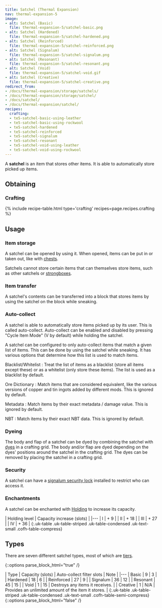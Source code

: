 ```yaml
---
title: Satchel (Thermal Expansion)
nav: thermal-expansion-5
image:
- alt: Satchel (Basic)
  file: thermal-expansion-5/satchel-basic.png
- alt: Satchel (Hardened)
  file: thermal-expansion-5/satchel-hardened.png
- alt: Satchel (Reinforced)
  file: thermal-expansion-5/satchel-reinforced.png
- alt: Satchel (Signalum)
  file: thermal-expansion-5/satchel-signalum.png
- alt: Satchel (Resonant)
  file: thermal-expansion-5/satchel-resonant.png
- alt: Satchel (Void)
  file: thermal-expansion-5/satchel-void.gif
- alt: Satchel (Creative)
  file: thermal-expansion-5/satchel-creative.png
redirect_from:
- /docs/thermal-expansion/storage/satchels/
- /docs/thermal-expansion/storage/satchel/
- /docs/satchel/
- /docs/thermal-expansion/satchel/
recipes:
  crafting:
  - te5-satchel-basic-using-leather
  - te5-satchel-basic-using-rockwool
  - te5-satchel-hardened
  - te5-satchel-reinforced
  - te5-satchel-signalum
  - te5-satchel-resonant
  - te5-satchel-void-using-leather
  - te5-satchel-void-using-rockwool
---
```


A **satchel** is an item that stores other items. It is able to automatically
store picked up items.


Obtaining
---------

### Crafting
{% include recipe-table.html type='crafting' recipes=page.recipes.crafting %}


Usage
-----

### Item storage
A satchel can be opened by using it. When opened, items can be put in or taken
out, like with [chests](https://minecraft.gamepedia.com/Chest).

Satchels cannot store certain items that can themselves store items, such as
other satchels or [strongboxes](/docs/thermal-expansion-5/strongbox/).

### Item transfer
A satchel's contents can be transferred into a block that stores items by using
the satchel on the block while sneaking.

### Auto-collect
A satchel is able to automatically store items picked up by its user. This is
called auto-collect. Auto-collect can be enabled and disabled by pressing "Cycle
Item Mode" (V by default) while holding the satchel.

A satchel can be configured to only auto-collect items that match a given list
of items. This can be done by using the satchel while sneaking. It has various
options that determine how this list is used to match items.

Blacklist/Whitelist
: Treat the list of items as a blacklist (store all items except these) or as a
whitelist (only store these items). The list is used as a blacklist by default.

Ore Dictionary
: Match items that are considered equivalent, like the various versions of
copper and tin ingots added by different mods. This is ignored by default.

Metadata
: Match items by their exact metadata / damage value. This is ignored by
default.

NBT
: Match items by their exact NBT data. This is ignored by default.

### Dyeing
The body and flap of a satchel can be dyed by combining the satchel with
[dyes](https://minecraft.gamepedia.com/Dye) in a crafting grid. The body and/or
flap are dyed depending on the dyes' positions around the satchel in the
crafting grid. The dyes can be removed by placing the satchel in a crafting
grid.

### Security
A satchel can have a [signalum security lock](/docs/thermal-foundation-2/signalum-security-lock/)
installed to restrict who can access it.

### Enchantments
A satchel can be enchanted with [Holding](/docs/cofh-core-4/holding/) to increase its
capacity.

| Holding level | Capacity increase (slots) |
|---
| I | + 9 |
| II | + 18 |
| III | + 27 |
| IV | + 36 |
{:.uk-table .uk-table-striped .uk-table-condensed .uk-text-small .cofh-table-compress}


Types
-----

There are seven different satchel types, most of which are
[tiers](/docs/thermal-foundation-2/tiers/).

{::options parse_block_html="true" /}
<div class="uk-overflow-container">
| Type | Capacity (slots) | Auto-collect filter slots | Note |
|---
| Basic | 9 | 3 |
| Hardened | 18 | 6 |
| Reinforced | 27 | 9 |
| Signalum | 36 | 12 |
| Resonant | 45 | 15 |
| Void | 1 | 15 | Destroys any items it receives. |
| Creative | 1 | N/A | Provides an unlimited amount of the item it stores. |
{:.uk-table .uk-table-striped .uk-table-condensed .uk-text-small .cofh-table-semi-compress}
</div>
{::options parse_block_html="false" /}
